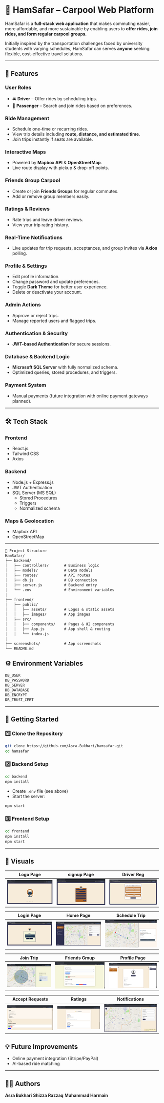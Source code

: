 
# 🚗 HamSafar – Carpool Web Platform

HamSafar is a **full-stack web application** that makes commuting easier, more affordable, and more sustainable by enabling users to **offer rides, join rides, and form regular carpool groups**.

Initially inspired by the transportation challenges faced by university students with varying schedules, HamSafar can serves **anyone** seeking flexible, cost-effective travel solutions.

---

## 🌟 Features

### **User Roles**

- 🚘 **Driver** – Offer rides by scheduling trips.
- 🧍 **Passenger** – Search and join rides based on preferences.

### **Ride Management**

- Schedule one-time or recurring rides.
- View trip details including **route, distance, and estimated time**.
- Join trips instantly if seats are available.

### **Interactive Maps**

- Powered by **Mapbox API** & **OpenStreetMap**.
- Live route display with pickup & drop-off points.

### **Friends Group Carpool**

- Create or join **Friends Groups** for regular commutes.
- Add or remove group members easily.

### **Ratings & Reviews**

- Rate trips and leave driver reviews.
- View your trip rating history.

### **Real-Time Notifications**

- Live updates for trip requests, acceptances, and group invites via **Axios** polling.

### **Profile & Settings**

- Edit profile information.
- Change password and update preferences.
- Toggle **Dark Theme** for better user experience.
- Delete or deactivate your account.

### **Admin Actions**

- Approve or reject trips.
- Manage reported users and flagged trips.

### **Authentication & Security**

- **JWT-based Authentication** for secure sessions.

### **Database & Backend Logic**

- **Microsoft SQL Server** with fully normalized schema.
- Optimized queries, stored procedures, and triggers.

### **Payment System**

- Manual payments (future integration with online payment gateways planned).

---

## 🛠 Tech Stack

### **Frontend**

- React.js
- Tailwind CSS
- Axios

### **Backend**

- Node.js + Express.js
- JWT Authentication
- SQL Server (MS SQL)
  - Stored Procedures
  - Triggers
  - Normalized schema

### **Maps & Geolocation**

- Mapbox API
- OpenStreetMap

---


```plaintext
📂 Project Structure
HamSafar/
├── backend/
│   ├── controllers/       # Business logic
│   ├── models/            # Data models
│   ├── routes/            # API routes
│   ├── db.js              # DB connection
│   ├── server.js          # Backend entry
│   └── .env               # Environment variables
│
├── frontend/
│   ├── public/
│   │   ├── assets/        # Logos & static assets
│   │   ├── images/        # App images
│   ├── src/
│   │   ├── components/    # Pages & UI components
│   │   ├── App.js         # App shell & routing
│   │   └── index.js
│
├── screenshots/           # App screenshots
└── README.md
```


## ⚙️ Environment Variables


```env
DB_USER
DB_PASSWORD
DB_SERVER
DB_DATABASE
DB_ENCRYPT
DB_TRUST_CERT
````

---

## 🚀 Getting Started

### **1️⃣ Clone the Repository**

```bash
git clone https://github.com/Asra-Bukhari/hamsafar.git
cd hamsafar
```

### **2️⃣ Backend Setup**

```bash
cd backend
npm install
```

- Create `.env` file (see above)
- Start the server:

```bash
npm start
```

### **3️⃣ Frontend Setup**

```bash
cd frontend
npm install
npm start
```

---

## 📸 Visuals

| Logo Page                          | signup Page                            | Driver Reg                                    |
| ---------------------------------- | -------------------------------------- | --------------------------------------------- |
| ![Logo Page](screenshots/logo.jpg) | ![Signup Page](screenshots/signup.jpg) | ![Driver Reg](screenshots/registerdriver.jpg) |

| Login Page                           | Home Page                          | Schedule Trip                              |
| ------------------------------------ | ---------------------------------- | ------------------------------------------ |
| ![Login Page](screenshots/login.jpg) | ![Home Page](screenshots/home.jpg) | ![Schedule Trip](screenshots/schedule.jpg) |

| Join Trip                          | Friends Group                                  | Profile Page                             |
| ---------------------------------- | ---------------------------------------------- | ---------------------------------------- |
| ![Join Trip](screenshots/join.jpg) | ![Friends Group](screenshots/friendsgroup.jpg) | ![Profile Page](screenshots/profile.jpg) |

| Accept Requests                                    | Ratings                             | Notifications                                   |
| -------------------------------------------------- | ----------------------------------- | ----------------------------------------------- |
| ![Accept Requests](screenshots/acceptrequests.jpg) | ![Ratings](screenshots/ratings.jpg) | ![Notifications](screenshots/notifications.jpg) |

## 💡 Future Improvements

- Online payment integration (Stripe/PayPal)
- AI-based ride matching

---

## 👩‍💻 Authors

**Asra Bukhari**
**Shizza Razzaq**
**Muhammad Harmain**
